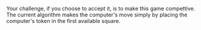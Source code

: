Your challenge, if you choose to accept it, is to make this game compettive. The current algorithm makes the computer's move simply by placing the computer's token in the first available square.
